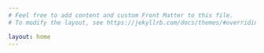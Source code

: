```yaml
---
# Feel free to add content and custom Front Matter to this file.
# To modify the layout, see https://jekyllrb.com/docs/themes/#overriding-theme-defaults

layout: home
---
```

<div id="myDiv"></div>

<script>
var trace1 = {
  x: [52698, 43117],
  y: [53, 31],
  mode: 'markers',
  name: 'North America',
  text: ['United States', 'Canada'],
  marker: {
    color: 'rgb(164, 194, 244)',
    size: 12,
    line: {
      color: 'white',
      width: 0.5
    }
  },
  type: 'scatter'
};

var trace2 = {
  x: [39317, 37236, 35650, 30066, 29570, 27159, 23557, 21046, 18007],
  y: [33, 20, 13, 19, 27, 19, 49, 44, 38],
  mode: 'markers',
  name: 'Europe',
  text: ['Germany', 'Britain', 'France', 'Spain', 'Italy', 'Czech Rep.', 'Greece', 'Poland'],
  marker: {
    color: 'rgb(255, 217, 102)',
    size: 12
  },
  type: 'scatter'
};

var trace3 = {
  x: [42952, 37037, 33106, 17478, 9813, 5253, 4692, 3899],
  y: [23, 42, 54, 89, 14, 99, 93, 70],
  mode: 'markers',
  name: 'Asia/Pacific',
  text: ['Australia', 'Japan', 'South Korea', 'Malaysia', 'China', 'Indonesia', 'Philippines', 'India'],
  marker: {
    color: 'rgb(234, 153, 153)',
    size: 12
  },
  type: 'scatter'
};

var trace4 = {
  x: [19097, 18601, 15595, 13546, 12026, 7434, 5419],
  y: [43, 47, 56, 80, 86, 93, 80],
  mode: 'markers',
  name: 'Latin America',
  text: ['Chile', 'Argentina', 'Mexico', 'Venezuela', 'Venezuela', 'El Salvador', 'Bolivia'],
  marker: {
    color: 'rgb(142, 124, 195)',
    size: 12
  },
  type: 'scatter'
};

var data = [trace1, trace2, trace3, trace4];

var layout = {
  title: 'Quarter 1 Growth',
  xaxis: {
    title: 'GDP per Capita',
    showgrid: false,
    zeroline: false
  },
  yaxis: {
    title: 'Percent',
    showline: false
  }
};

Plotly.newPlot('myDiv', data, layout);
</script>


